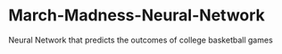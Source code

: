 # March-Madness-Neural-Network
Neural Network that predicts the outcomes of college basketball games
